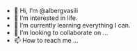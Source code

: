 - 👋 Hi, I’m @albergvasili
- 👀 I’m interested in life.
- 🌱 I’m currently learning everything I can.
- 💞️ I’m looking to collaborate on ...
- 📫 How to reach me ...

<!---
albergvasili/albergvasili is a ✨ special ✨ repository because its `README.md` (this file) appears on your GitHub profile.
You can click the Preview link to take a look at your changes.
--->
